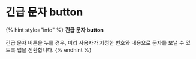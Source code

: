 # 긴급 문자 button

{% hint style="info" %}
**긴급 문자 button**

긴급 문자 버튼을 누를 경우, 미리 사용자가 지정한 번호와 내용으로 문자를 보낼 수 있도록 앱을 전환합니다.
{% endhint %}
